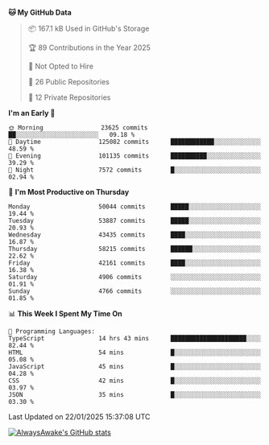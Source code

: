 <!--START_SECTION:waka-->
**🐱 My GitHub Data** 

> 📦 167.1 kB Used in GitHub's Storage 
 > 
> 🏆 89 Contributions in the Year 2025
 > 
> 🚫 Not Opted to Hire
 > 
> 📜 26 Public Repositories 
 > 
> 🔑 12 Private Repositories 
 > 
**I'm an Early 🐤** 

```text
🌞 Morning                23625 commits       ██░░░░░░░░░░░░░░░░░░░░░░░   09.18 % 
🌆 Daytime                125082 commits      ████████████░░░░░░░░░░░░░   48.59 % 
🌃 Evening                101135 commits      ██████████░░░░░░░░░░░░░░░   39.29 % 
🌙 Night                  7572 commits        █░░░░░░░░░░░░░░░░░░░░░░░░   02.94 % 
```
📅 **I'm Most Productive on Thursday** 

```text
Monday                   50044 commits       █████░░░░░░░░░░░░░░░░░░░░   19.44 % 
Tuesday                  53887 commits       █████░░░░░░░░░░░░░░░░░░░░   20.93 % 
Wednesday                43435 commits       ████░░░░░░░░░░░░░░░░░░░░░   16.87 % 
Thursday                 58215 commits       ██████░░░░░░░░░░░░░░░░░░░   22.62 % 
Friday                   42161 commits       ████░░░░░░░░░░░░░░░░░░░░░   16.38 % 
Saturday                 4906 commits        ░░░░░░░░░░░░░░░░░░░░░░░░░   01.91 % 
Sunday                   4766 commits        ░░░░░░░░░░░░░░░░░░░░░░░░░   01.85 % 
```


📊 **This Week I Spent My Time On** 

```text
💬 Programming Languages: 
TypeScript               14 hrs 43 mins      █████████████████████░░░░   82.44 % 
HTML                     54 mins             █░░░░░░░░░░░░░░░░░░░░░░░░   05.08 % 
JavaScript               45 mins             █░░░░░░░░░░░░░░░░░░░░░░░░   04.28 % 
CSS                      42 mins             █░░░░░░░░░░░░░░░░░░░░░░░░   03.97 % 
JSON                     35 mins             █░░░░░░░░░░░░░░░░░░░░░░░░   03.30 % 
```


 Last Updated on 22/01/2025 15:37:08 UTC
<!--END_SECTION:waka-->

[![AlwaysAwake's GitHub stats](https://github-readme-stats.vercel.app/api?username=AlwaysAwake&show_icons=true&theme=github_dark&count_private=true)](https://github.com/AlwaysAwake/AlwaysAwake)
